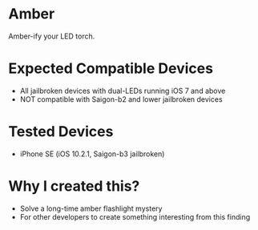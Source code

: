 Amber
=========

Amber-ify your LED torch.

Expected Compatible Devices
=========

- All jailbroken devices with dual-LEDs running iOS 7 and above
- NOT compatible with Saigon-b2 and lower jailbroken devices

Tested Devices
=========

- iPhone SE (iOS 10.2.1, Saigon-b3 jailbroken)

Why I created this?
=========

- Solve a long-time amber flashlight mystery
- For other developers to create something interesting from this finding
